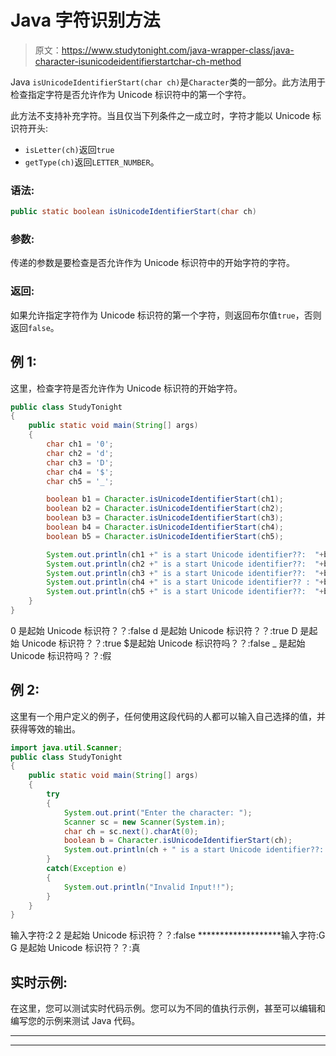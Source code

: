 # Java 字符识别方法

> 原文：<https://www.studytonight.com/java-wrapper-class/java-character-isunicodeidentifierstartchar-ch-method>

Java `isUnicodeIdentifierStart(char ch)`是`Character`类的一部分。此方法用于检查指定字符是否允许作为 Unicode 标识符中的第一个字符。

此方法不支持补充字符。当且仅当下列条件之一成立时，字符才能以 Unicode 标识符开头:

*   `isLetter(ch)`返回`true`
*   `getType(ch)`返回`LETTER_NUMBER`。

### 语法:

```java
public static boolean isUnicodeIdentifierStart(char ch)
```

### 参数:

传递的参数是要检查是否允许作为 Unicode 标识符中的开始字符的字符。

### 返回:

如果允许指定字符作为 Unicode 标识符的第一个字符，则返回布尔值`true`，否则返回`false`。

## 例 1:

这里，检查字符是否允许作为 Unicode 标识符的开始字符。

```java
public class StudyTonight
{  
	public static void main(String[] args)
	{  
		char ch1 = '0';  
		char ch2 = 'd';  
		char ch3 = 'D';  
		char ch4 = '$';   
		char ch5 = '_';  

		boolean b1 = Character.isUnicodeIdentifierStart(ch1);  
		boolean b2 = Character.isUnicodeIdentifierStart(ch2);  
		boolean b3 = Character.isUnicodeIdentifierStart(ch3);  
		boolean b4 = Character.isUnicodeIdentifierStart(ch4);  
		boolean b5 = Character.isUnicodeIdentifierStart(ch5);  

		System.out.println(ch1 +" is a start Unicode identifier??:  "+b1);  
		System.out.println(ch2 +" is a start Unicode identifier??:  "+b2);  
		System.out.println(ch3 +" is a start Unicode identifier??:  "+b3);  
		System.out.println(ch4 +" is a start Unicode identifier?? : "+b4);  
		System.out.println(ch5 +" is a start Unicode identifier??:  "+b5);  
	}  
} 
```

0 是起始 Unicode 标识符？？:false
d 是起始 Unicode 标识符？？:true
D 是起始 Unicode 标识符？？:true
$是起始 Unicode 标识符吗？？:false
_ 是起始 Unicode 标识符吗？？:假

## 例 2:

这里有一个用户定义的例子，任何使用这段代码的人都可以输入自己选择的值，并获得等效的输出。

```java
import java.util.Scanner; 
public class StudyTonight
{  
	public static void main(String[] args)
	{  
		try
		{
			System.out.print("Enter the character: ");  
			Scanner sc = new Scanner(System.in);         
			char ch = sc.next().charAt(0);  
			boolean b = Character.isUnicodeIdentifierStart(ch);
			System.out.println(ch + " is a start Unicode identifier??: "+b);
		}
		catch(Exception e)
		{
			System.out.println("Invalid Input!!");
		}
	}  
} 
```

输入字符:2
2 是起始 Unicode 标识符？？:false
*******************输入字符:G
G 是起始 Unicode 标识符？？:真

## 实时示例:

在这里，您可以测试实时代码示例。您可以为不同的值执行示例，甚至可以编辑和编写您的示例来测试 Java 代码。

* * *

* * *